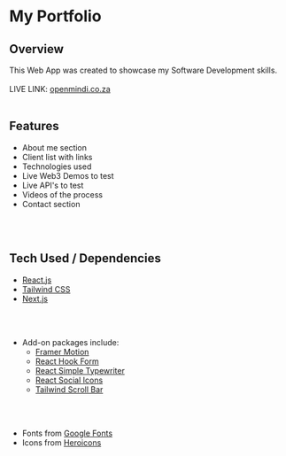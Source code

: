 # **My Portfolio**

## Overview
This Web App was created to showcase my Software Development skills.
<br> 
<br> 
LIVE LINK: [openmindi.co.za](www.openmindi.co.za)
<br> 
<br> 

## Features
- About me section
- Client list with links
- Technologies used
- Live Web3 Demos to test
- Live API's to test
- Videos of the process
- Contact section
<br> 
<br> 

## Tech Used / Dependencies
- [React.js](https://react.dev/)
- [Tailwind CSS](https://tailwindcss.com/)
- [Next.js](https://nextjs.org/)
<br>
<br>

- Add-on packages include:
  - [Framer Motion](https://www.framer.com/motion/)
  - [React Hook Form](https://react-hook-form.com/)
  - [React Simple Typewriter](https://www.npmjs.com/package/react-simple-typewriter) 
  - [React Social Icons](https://www.npmjs.com/package/react-social-icons)
  - [Tailwind Scroll Bar](https://www.npmjs.com/package/tailwind-scrollbar)
<br>
<br>

 - Fonts from [Google Fonts](https://fonts.google.com/)
 - Icons from [Heroicons](https://heroicons.com/)